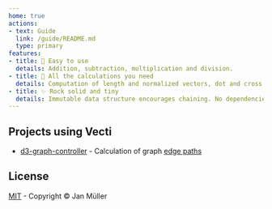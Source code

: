 ```yaml
---
home: true
actions:
- text: Guide
  link: /guide/README.md
  type: primary
features:
- title: 🧮 Easy to use
  details: Addition, subtraction, multiplication and division.
- title: 📐 All the calculations you need 
  details: Computation of length and normalized vectors, dot and cross product. Rotation by radians and degrees.
- title: ✨ Rock solid and tiny
  details: Immutable data structure encourages chaining. No dependencies. Tiny and typed.
---
```


## Projects using Vecti

- [d3-graph-controller](https://github.com/DerYeger/d3-graph-controller) - Calculation of graph [edge paths](https://github.com/DerYeger/d3-graph-controller/blob/master/src/lib/paths.ts)

## License

[MIT](https://github.com/DerYeger/vecti/blob/master/LICENSE) - Copyright &copy; Jan Müller
